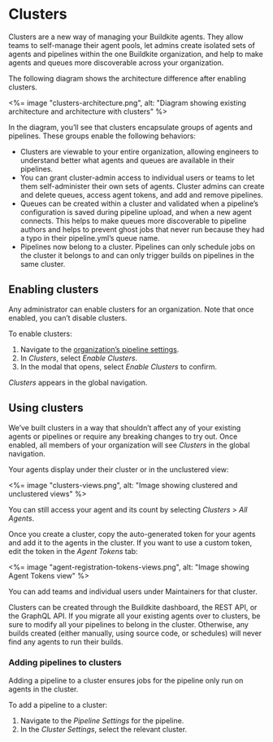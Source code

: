 # Clusters

Clusters are a new way of managing your Buildkite agents. They allow teams to self-manage their agent pools, let admins create isolated sets of agents and pipelines within the one Buildkite organization, and help to make agents and queues more discoverable across your organization.

The following diagram shows the architecture difference after enabling clusters.

<%= image "clusters-architecture.png", alt: "Diagram showing existing architecture and architecture with clusters" %>

In the diagram, you’ll see that clusters encapsulate groups of agents and pipelines. These groups enable the following behaviors:

* Clusters are viewable to your entire organization, allowing engineers to understand better what agents and queues are available in their pipelines.
* You can grant cluster-admin access to individual users or teams to let them self-administer their own sets of agents. Cluster admins can create and delete queues, access agent tokens, and add and remove pipelines.
* Queues can be created within a cluster and validated when a pipeline’s configuration is saved during pipeline upload, and when a new agent connects. This helps to make queues more discoverable to pipeline authors and helps to prevent ghost jobs that never run because they had a typo in their pipeline.yml’s queue name.
* Pipelines now belong to a cluster. Pipelines can only schedule jobs on the cluster it belongs to and can only trigger builds on pipelines in the same cluster.

## Enabling clusters

Any administrator can enable clusters for an organization. Note that once enabled, you can’t disable clusters.

To enable clusters:

1. Navigate to the [organization’s pipeline settings](https://buildkite.com/organizations/~/pipeline-settings).
1. In _Clusters_, select _Enable Clusters_.
1. In the modal that opens, select _Enable Clusters_ to confirm.

_Clusters_ appears in the global navigation.

## Using clusters

We’ve built clusters in a way that shouldn’t affect any of your existing agents or pipelines or require any breaking changes to try out. Once enabled, all members of your organization will see _Clusters_ in the global navigation.

Your agents display under their cluster or in the unclustered view:

<%= image "clusters-views.png", alt: "Image showing clustered and unclustered views" %>

You can still access your agent and its count by selecting _Clusters_ > _All Agents_.

Once you create a cluster, copy the auto-generated token for your agents and add it to the agents in the cluster. If you want to use a custom token, edit the token in the _Agent Tokens_ tab:

<%= image "agent-registration-tokens-views.png", alt: "Image showing Agent Tokens view" %>

You can add teams and individual users under Maintainers for that cluster.

Clusters can be created through the Buildkite dashboard, the REST API, or the GraphQL API. If you migrate all your existing agents over to clusters, be sure to modify all your pipelines to belong in the cluster. Otherwise, any builds created (either manually, using source code, or schedules) will never find any agents to run their builds.

### Adding pipelines to clusters

Adding a pipeline to a cluster ensures jobs for the pipeline only run on agents in the cluster.

To add a pipeline to a cluster:

1. Navigate to the _Pipeline Settings_ for the pipeline.
1. In the _Cluster Settings_, select the relevant cluster.
